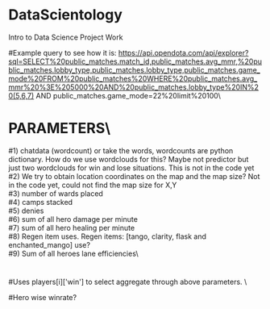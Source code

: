 # DataScientology
Intro to Data Science Project Work




#Example query to see how it is: https://api.opendota.com/api/explorer?sql=SELECT%20public_matches.match_id,public_matches.avg_mmr,%20public_matches.lobby_type,public_matches.lobby_type,public_matches.game_mode%20FROM%20public_matches%20WHERE%20public_matches.avg_mmr%20%3E%205000%20AND%20public_matches.lobby_type%20IN%20(5,6,7) AND public_matches.game_mode=22%20limit%20100\

#
# PARAMETERS\
#1) chatdata (wordcount) or take the words, wordcounts are python dictionary. How do we use wordclouds for this? 
    Maybe not predictor but just two wordclouds for win and lose situations. This is not in the code yet \
#2) We try to obtain location coordinates on the map and the map size? Not in the code yet, could not find the map size for X,Y\
#3) number of wards placed\
#4) camps stacked\
#5) denies\
#6) sum of all hero damage per minute \
#7) sum of all hero healing per minute \
#8) Regen item uses. Regen items: [tango, clarity, flask and enchanted_mango] use? \
#9) Sum of all heroes lane efficiencies\
# 
#Uses players[i]['win'] to select aggregate through above parameters. \

#Hero wise winrate?
